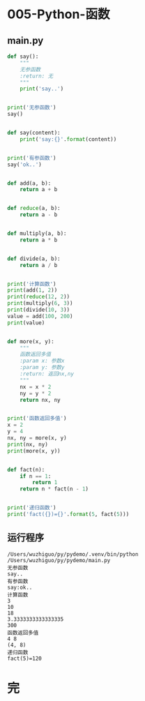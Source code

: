 # 005-Python-函数

## main.py

```python
def say():
    """
    无参函数
    :return: 无
    """
    print('say..')


print('无参函数')
say()


def say(content):
    print('say:{}'.format(content))


print('有参函数')
say('ok..')


def add(a, b):
    return a + b


def reduce(a, b):
    return a - b


def multiply(a, b):
    return a * b


def divide(a, b):
    return a / b


print('计算函数')
print(add(1, 2))
print(reduce(12, 2))
print(multiply(6, 3))
print(divide(10, 3))
value = add(100, 200)
print(value)


def more(x, y):
    """
    函数返回多值
    :param x: 参数x
    :param y: 参数y
    :return: 返回nx,ny
    """
    nx = x * 2
    ny = y * 2
    return nx, ny


print('函数返回多值')
x = 2
y = 4
nx, ny = more(x, y)
print(nx, ny)
print(more(x, y))


def fact(n):
    if n == 1:
        return 1
    return n * fact(n - 1)


print('递归函数')
print('fact({})={}'.format(5, fact(5)))

```

## 运行程序

    /Users/wuzhiguo/py/pydemo/.venv/bin/python /Users/wuzhiguo/py/pydemo/main.py 
    无参函数
    say..
    有参函数
    say:ok..
    计算函数
    3
    10
    18
    3.3333333333333335
    300
    函数返回多值
    4 8
    (4, 8)
    递归函数
    fact(5)=120
    

# 完